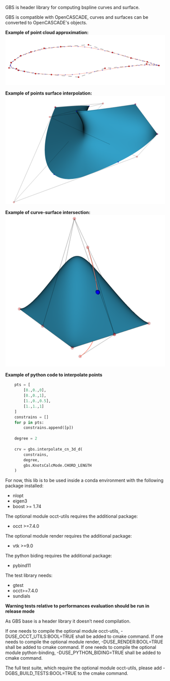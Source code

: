 GBS is header library for computing bspline curves and surface.

GBS is compatible with OpenCASCADE, curves and surfaces can be converted to OpenCASCADE's objects.

__Example of point cloud approximation:__
![Screencast](foilApproximation.png)

__Example of points surface interpolation:__
![Screencast](pointSurfInterp.png)

__Example of curve-surface intersection:__
![Screencast](curve_surface_intersection.png)

__Example of python code to interpolate points__
```python
    pts = [
        [0.,0.,0],
        [0.,0.,1],
        [1.,0.,0.5],
        [1.,1.,1]
    ]
    constrains = []
    for p in pts:
        constrains.append([p])

    degree = 2

    crv = gbs.interpolate_cn_3d_d(
        constrains,
        degree,
        gbs.KnotsCalcMode.CHORD_LENGTH
    )
```
For now, this lib is to be used inside a conda environment with the following package installed:
* nlopt 
* eigen3
* boost >= 1.74

The optional module occt-utils requires the additional package:
* occt >=7.4.0

The optional module render requires the additional package:
* vtk >=9.0

The python biding requires the additional package:
* pybind11

The test library needs:
* gtest
* occt>=7.4.0
* sundials

**Warning tests relative to performances evaluation should be run in release mode**

As GBS base is a header library it doesn’t need compilation.

If one needs to compile the optional module occt-utils, -DUSE_OCCT_UTILS:BOOL=TRUE shall be added to cmake command.
If one needs to compile the optional module render, -DUSE_RENDER:BOOL=TRUE shall be added to cmake command.
If one needs to compile the optional module python-binding, -DUSE_PYTHON_BIDING=TRUE shall be added to cmake command.

The full test suite, which require the optional module occt-utils, please add -DGBS_BUILD_TESTS:BOOL=TRUE to the cmake command.
